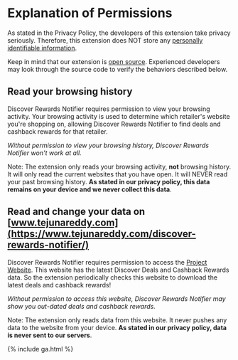 # Explanation of Permissions

As stated in the Privacy Policy, the developers of this extension take privacy seriously.
Therefore, this extension does NOT store any [personally identifiable information](https://en.wikipedia.org/wiki/Personally_identifiable_information).

Keep in mind that our extension is [open source](https://github.com/nareddyt/discover-rewards-notifier).
Experienced developers may look through the source code to verify the behaviors described below.

## Read your browsing history

Discover Rewards Notifier requires permission to view your browsing activity.
Your browsing activity is used to determine which retailer's website you're shopping on, allowing Discover Rewards Notifier to find deals and cashback rewards for that retailer.

_Without permission to view your browsing history, Discover Rewards Notifier won't work at all._

Note: The extension only reads your browsing activity, **not** browsing history.
It will only read the current websites that you have open. It will NEVER read your past browsing history.
**As stated in our privacy policy, this data remains on your device and we never collect this data**.

## Read and change your data on [www.tejunareddy.com](https://www.tejunareddy.com/discover-rewards-notifier/)

Discover Rewards Notifier requires permission to access the [Project Website](https://www.tejunareddy.com/discover-rewards-notifier/).
This website has the latest Discover Deals and Cashback Rewards data.
So the extension periodically checks this website to download the latest deals and cashback rewards!

_Without permission to access this website, Discover Rewards Notifier may show you out-dated deals and cashback rewards._

Note: The extension only reads data from this website.
It never pushes any data to the website from your device.
**As stated in our privacy policy, data is never sent to our servers**.

{% include ga.html %}
